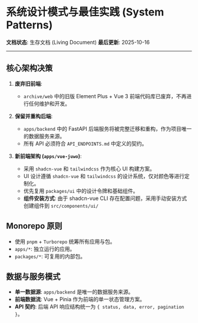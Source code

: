 # 系统设计模式与最佳实践 (System Patterns)

**文档状态**: 生存文档 (Living Document)
**最后更新**: 2025-10-16

---

## 核心架构决策

1.  **废弃旧前端**:
    - `archive/web` 中的旧版 Element Plus + Vue 3 前端代码库已废弃，不再进行任何维护和开发。

2.  **保留并重构后端**:
    - `apps/backend` 中的 FastAPI 后端服务将被完整迁移和重构，作为项目唯一的数据服务来源。
    - 所有 API 必须符合 `API_ENDPOINTS.md` 中定义的契约。

3.  **新前端架构 (`apps/vue-juwo`)**:
    - 采用 `shadcn-vue` 和 `tailwindcss` 作为核心 UI 构建方案。
    - UI 设计遵循 `shadcn-vue` 和 `tailwindcss` 的设计系统，仅对颜色等进行定制化。
    - 优先复用 `packages/ui` 中的设计令牌和基础组件。
    - **组件安装方式**: 由于 shadcn-vue CLI 存在配置问题，采用手动安装方式创建组件到 `src/components/ui/`

## Monorepo 原则

- 使用 `pnpm` + `Turborepo` 统筹所有应用与包。
- `apps/*`: 独立运行的应用。
- `packages/*`: 可复用的内部包。

## 数据与服务模式

- **单一数据源**: `apps/backend` 是唯一的数据服务来源。
- **前端数据流**: Vue + Pinia 作为前端的单一状态管理方案。
- **API 契约**: 后端 API 响应结构统一为 `{ status, data, error, pagination }`。
